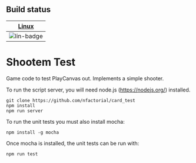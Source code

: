 ## Build status

| [Linux][lin-link] |
| :---------------: |
| ![lin-badge]      |

[lin-badge]: https://travis-ci.org/nfactorial/shootem_test.svg?branch=master "Travis build status"
[lin-link]:  https://travis-ci.org/nfactorial/shootem_test "Travis build status"

Shootem Test
============
Game code to test PlayCanvas out. Implements a simple shooter.

To run the script server, you will need node.js (https://nodejs.org/)
installed.

```
git clone https://github.com/nfactorial/card_test
npm install
npm run server
```

To run the unit tests you must also install mocha:

```
npm install -g mocha
```

Once mocha is installed, the unit tests can be run with:

```
npm run test
```
